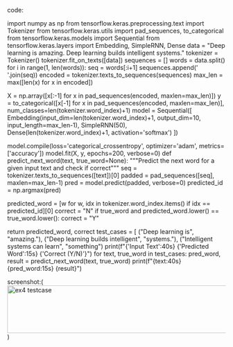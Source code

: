 code:

import numpy as np from tensorflow.keras.preprocessing.text import Tokenizer from tensorflow.keras.utils import pad_sequences, to_categorical from tensorflow.keras.models import Sequential from tensorflow.keras.layers import Embedding, SimpleRNN, Dense data = "Deep learning is amazing. Deep learning builds intelligent systems." tokenizer = Tokenizer() tokenizer.fit_on_texts([data]) sequences = [] words = data.split() for i in range(1, len(words)): seq = words[:i+1] sequences.append(' '.join(seq)) encoded = tokenizer.texts_to_sequences(sequences) max_len = max([len(x) for x in encoded])

X = np.array([x[:-1] for x in pad_sequences(encoded, maxlen=max_len)]) y = to_categorical([x[-1] for x in pad_sequences(encoded, maxlen=max_len)], num_classes=len(tokenizer.word_index)+1) model = Sequential([ Embedding(input_dim=len(tokenizer.word_index)+1, output_dim=10, input_length=max_len-1), SimpleRNN(50), Dense(len(tokenizer.word_index)+1, activation='softmax') ])

model.compile(loss='categorical_crossentropy', optimizer='adam', metrics=['accuracy']) model.fit(X, y, epochs=200, verbose=0) def predict_next_word(text, true_word=None): """Predict the next word for a given input text and check if correct""" seq = tokenizer.texts_to_sequences([text])[0] padded = pad_sequences([seq], maxlen=max_len-1) pred = model.predict(padded, verbose=0) predicted_id = np.argmax(pred)

predicted_word = [w for w, idx in tokenizer.word_index.items() if idx == predicted_id][0] correct = "N" if true_word and predicted_word.lower() == true_word.lower(): correct = "Y"

return predicted_word, correct test_cases = [ ("Deep learning is", "amazing."), ("Deep learning builds intelligent", "systems."), ("Intelligent systems can learn", "something") print(f"{'Input Text':40s} {'Predicted Word':15s} {'Correct (Y/N)'}") for text, true_word in test_cases: pred_word, result = predict_next_word(text, true_word) print(f"{text:40s} {pred_word:15s} {result}")


screenshot:(<img width="1131" height="110" alt="ex4 testcase" src="https://github.com/user-attachments/assets/e6b547d9-1fe7-4540-958a-8b9e3bb81ea9" />)
